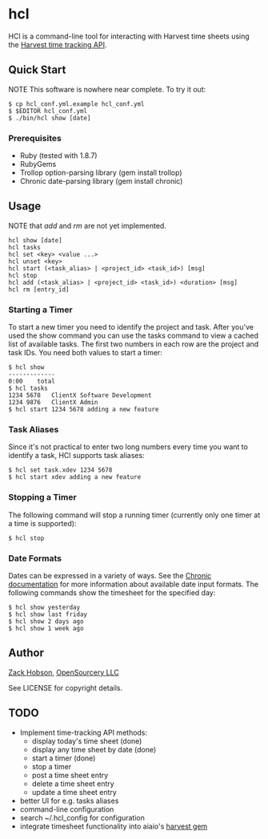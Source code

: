 # hcl

HCl is a command-line tool for interacting with Harvest time sheets using the
[Harvest time tracking API][1].

## Quick Start

NOTE This software is nowhere near complete. To try it out:

    $ cp hcl_conf.yml.example hcl_conf.yml
    $ $EDITOR hcl_conf.yml
    $ ./bin/hcl show [date]

### Prerequisites

 * Ruby (tested with 1.8.7)
 * RubyGems
 * Trollop option-parsing library (gem install trollop)
 * Chronic date-parsing library (gem install chronic)

## Usage

NOTE that *add* and *rm* are not yet implemented.

    hcl show [date]
    hcl tasks
    hcl set <key> <value ...>
    hcl unset <key>
    hcl start (<task_alias> | <project_id> <task_id>) [msg]
    hcl stop
    hcl add (<task_alias> | <project_id> <task_id>) <duration> [msg]
    hcl rm [entry_id]

### Starting a Timer

To start a new timer you need to identify the project and task. After you've
used the show command you can use the tasks command to view a cached list of
available tasks. The first two numbers in each row are the project and task
IDs. You need both values to start a timer:

    $ hcl show
    -------------
    0:00    total
    $ hcl tasks
    1234 5678   ClientX Software Development
    1234 9876   ClientX Admin
    $ hcl start 1234 5678 adding a new feature

### Task Aliases

Since it's not practical to enter two long numbers every time you want to
identify a task, HCl supports task aliases:

    $ hcl set task.xdev 1234 5678
    $ hcl start xdev adding a new feature

### Stopping a Timer

The following command will stop a running timer (currently only one timer at
a time is supported):

    $ hcl stop

### Date Formats

Dates can be expressed in a variety of ways. See the [Chronic documentation][2]
for more information about available date input formats. The following
commands show the timesheet for the specified day:

    $ hcl show yesterday
    $ hcl show last friday
    $ hcl show 2 days ago
    $ hcl show 1 week ago

## Author

[Zack Hobson][4], [OpenSourcery LLC][5]

See LICENSE for copyright details.

## TODO

 * Implement time-tracking API methods:
   - display today's time sheet (done)
   - display any time sheet by date (done)
   - start a timer (done)
   - stop a timer
   - post a time sheet entry
   - delete a time sheet entry
   - update a time sheet entry
 * better UI for e.g. tasks aliases
 * command-line configuration
 * search ~/.hcl_config for configuration
 * integrate timesheet functionality into aiaio's [harvest gem][3]

[1]: http://www.getharvest.com/api/time_tracking
[2]: http://chronic.rubyforge.org/
[3]: http://github.com/aiaio/harvest/tree/master
[4]: mailto:zack@opensourcery.com
[5]: http://www.opensourcery.com/

